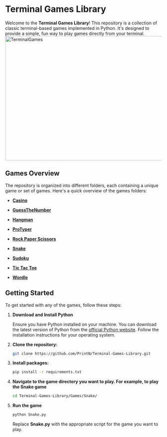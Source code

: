 # Terminal Games Library
Welcome to the **Terminal Games Library**! This repository is a collection of classic terminal-based games implemented in Python. It's designed to provide a simple, fun way to play games directly from your terminal.
<img src="https://github.com/user-attachments/assets/3ddaf572-c66a-4363-954f-ef213130d571" alt="TerminalGames" height="400" width="600" />

## Games Overview

The repository is organized into different folders, each containing a unique game or set of games. Here's a quick overview of the games folders:

- **[Casino](Games/Casino/)**

- **[GuessTheNumber](Games/GuessTheNumber/)**

- **[Hangman](Games/Hangman/)**

- **[ProTyper](Games/ProTyper/)**

- **[Rock Paper Scissors](Games/RockPaperScissors/)**

- **[Snake](Games/Snake/)**

- **[Sudoku](Games/Sudoku/)**

- **[Tic Tac Toe](Games/TicTacToe/)**

- **[Wordle](Games/Wordle/)**

## Getting Started

To get started with any of the games, follow these steps:

1. **Download and Install Python**

   Ensure you have Python installed on your machine. You can download the latest version of Python from the [official Python website](https://www.python.org/downloads/). Follow the installation instructions for your operating system.

2. **Clone the repository:**

   ```bash
   git clone https://github.com/PrintN/Terminal-Games-Library.git
3. **Install packages:**

   ```bash
   pip install -r requirements.txt
4. **Navigate to the game directory you want to play. For example, to play the Snake game**

    ```bash
   cd Terminal-Games-Library/Games/Snake/
5. **Run the game**

    ```bash
   python Snake.py
   ```
    Replace **Snake.py** with the appropriate script for the game you want to play.
